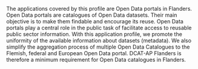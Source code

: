 The applications covered by this profile are Open Data portals in Flanders. 
Open Data portals are catalogues of Open Data datasets. Their main objective is to make them findable 
and encourage its reuse. Open Data portals play a central role in the public task of 
facilitate access to reusable public sector information. With this application profile, we promote the uniformity of the 
available information about datasets (metadata). We also simplify the aggregation process of multiple 
Open Data Catalogues to the Flemish, federal and European Open Data portal. 
DCAT-AP Flanders is therefore a minimum requirement for Open Data catalogues in Flanders.